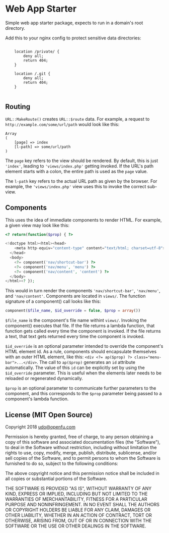 # Web App Starter

Simple web app starter package, expects to run in a domain's root directory.

Add this to your nginx config to protect sensitive data directories:

```
       
	location /private/ {
		deny all;
		return 404;
	}

	location /.git {
		deny all;
		return 404;
	}
	
```

## Routing

`URL::MakeRoute()` creates `URL::$route` data. For example, a request to `http://example.com/some/url/path` 
would look like this:

```
Array
(
    [page] => index
    [l-path] => some/url/path
)
``` 

The `page` key refers to the view should be rendered. By default, this is just `'index'`, leading to 
`'views/index.php'` getting invoked. If the URL's path element starts with a colon, the entire path
is used as the `page` value.

The `l-path` key refers to the actual URL path as given by the browser. For example, the `'views/index.php'`
view uses this to invoke the correct sub-view.

## Components

This uses the idea of immediate components to render HTML. For example, a given view may look like this:

```php
<? return(function($prop) { ?>

<!doctype html><html><head>
    <meta http-equiv="content-type" content="text/html; charset=utf-8">
  </head>
  <body>  
    <?= component('nav/shortcut-bar') ?>
    <?= component('nav/menu', 'menu') ?>
    <?= component('nav/content', 'content') ?>
  </body>  
</html><? });
```

This would in turn render the components `'nav/shortcut-bar'`, `'nav/menu'`, and `'nav/content'`.
Components are located in `views/`. The function signature of a component() call looks like this:

```php
component($file_name, $id_override = false, $prop = array())
```

`$file_name` is the component's file name withint `views/`. Invoking the component() executes that file.
If the file returns a lambda function, that function gets called every time the component is invoked. If the
file returns a text, that text gets returned every time the component is invoked.

`$id_override` is an optional parameter intended to override the component's HTML element id.
As a rule, components should encapsulate themselves with an outer HTML element, like this:
`<div <?= ap($prop) ?> class="menu-bar">...</div>`. The call to `ap($prop)` generates an `id`
attribute automatically. The value of this `id` can be explicitly set by using the `$id_override`
parameter. This is useful when the elements later needs to be reloaded or regenerated dynamically.

`$prop` is an optional parameter to communicate further parameters to the component, and this
corresponds to the `$prop` parameter being passed to a component's lambda function.



## License (MIT Open Source)

Copyright 2018 udo@openfu.com

Permission is hereby granted, free of charge, to any person obtaining a copy of this software and associated documentation files (the "Software"), to deal in the Software without restriction, including without limitation the rights to use, copy, modify, merge, publish, distribute, sublicense, and/or sell copies of the Software, and to permit persons to whom the Software is furnished to do so, subject to the following conditions:

The above copyright notice and this permission notice shall be included in all copies or substantial portions of the Software.

THE SOFTWARE IS PROVIDED "AS IS", WITHOUT WARRANTY OF ANY KIND, EXPRESS OR IMPLIED, INCLUDING BUT NOT LIMITED TO THE WARRANTIES OF MERCHANTABILITY, FITNESS FOR A PARTICULAR PURPOSE AND NONINFRINGEMENT. IN NO EVENT SHALL THE AUTHORS OR COPYRIGHT HOLDERS BE LIABLE FOR ANY CLAIM, DAMAGES OR OTHER LIABILITY, WHETHER IN AN ACTION OF CONTRACT, TORT OR OTHERWISE, ARISING FROM, OUT OF OR IN CONNECTION WITH THE SOFTWARE OR THE USE OR OTHER DEALINGS IN THE SOFTWARE.
